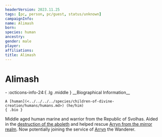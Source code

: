 ```yaml
---
headerVersion: 2023.11.25
tags: [pc, person, pc/guest, status/unknown]
campaignInfo:
name: Alimash
born:
species: human
ancestry:
gender: male
player:
affiliations:
title: Alimash
---
```

# Alimash
<div class="grid cards ext-narrow-margin ext-one-column" markdown>
- :octicons-info-24:{ .lg .middle } __Biographical Information__

    A [human](<../../../../species/children-of-divine-creation/humans/humans.md>) (he/him)  
    { .bio }

</div>


Middle aged human marine and warrior from the Republic of Svolhas. Aided in the [destruction of the aboleth](<../../../../campaigns/dunmari-frontier/session-notes/session-60-dufr.md#session-1>) and helped rescue [Arryn from the mirror realm](<../../../../campaigns/dunmari-frontier/session-notes/session-60-dufr.md#session-2>). Now potentially joining the service of [Arryn](<../../../other-humans/arryn.md>) the Wanderer.

